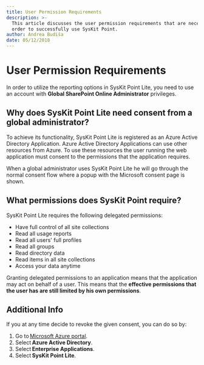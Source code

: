 ```yaml
---
title: User Permission Requirements
description: >-
  This article discusses the user permission requirements that are necessary in
  order to successfully use SysKit Point.
author: Andrea Budiša
date: 05/12/2018
---
```


# User Permission Requirements

In order to utilize the reporting options in SysKit Point Lite, you need to use an account with **Global SharePoint Online Administrator** privileges.

## Why does SysKit Point Lite need consent from a global administrator?

To achieve its functionality, SysKit Point Lite is registered as an Azure Active Directory Application. Azure Active Directory Applications can use other resources from Azure. To use these resources the user running the web application must consent to the permissions that the application requires.

When a global administrator uses SysKit Point Lite he will go through the normal consent flow where a popup with the Microsoft consent page is shown.

## What permissions does SysKit Point require?

SysKit Point Lite requires the following delegated permissions:

* Have full control of all site collections 
* Read all usage reports 
* Read all users' full profiles 
* Read all groups 
* Read directory data
* Read items in all site collections 
* Access your data anytime 

Granting delegated permissions to an application means that the application may act on behalf of a user. This means that the **effective permissions that the user has are still limited by his own permissions**.

## Additional Info

If you at any time decide to revoke the given consent, you can do so by:

1. Go to [Microsoft Azure portal](https://portal.azure.com/).
2. Select **Azure Active Directory**. 
3. Select **Enterprise Applications**. 
4. Select **SysKit Point Lite**.

